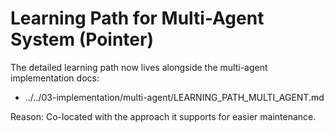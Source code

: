 # Learning Path for Multi-Agent System (Pointer)

The detailed learning path now lives alongside the multi-agent implementation docs:

- ../../03-implementation/multi-agent/LEARNING_PATH_MULTI_AGENT.md

Reason: Co-located with the approach it supports for easier maintenance.
